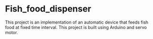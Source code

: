 # Fish_food_dispenser
This project is an implementation of an automatic device that feeds fish food at fixed time interval. This project is built using Arduino and servo motor.
